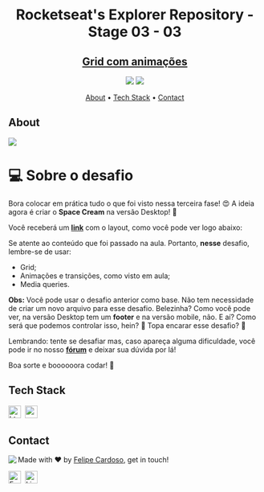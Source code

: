 <h1 align="center">
	Rocketseat's Explorer Repository - Stage 03 - 03
</h1>
<h2 align="center">
	<a href="https://fcms14.github.io/rocketSeat_rep/stage03/challenge03/"> Grid com animações </a>
</h2>

<p align="center">
	<img src="https://img.shields.io/github/last-commit//?color=green"/>
	<img src="https://img.shields.io/github/languages/count//?color=green"/>
</p>

<p align="center">
	<a href="#about">About</a> •
	<a href="#tech-stack">Tech Stack</a> •
	<a href="#contact">Contact</a> 
</p>

## About
<img src="https://www.rocketseat.com.br/_next/image?url=%2Fassets%2Flogos%2Frocketseat.svg&w=256&q=100">

# 💻 Sobre o desafio

Bora colocar em prática tudo o que foi visto nessa terceira fase! 😍
A ideia agora é criar o **Space Cream** na versão Desktop! 🚀

Você receberá um **[link](https://www.figma.com/file/pddZCuQIRLjk5dEHQ4L4YR/Stage-03---Grid-com-anima%C3%A7%C3%B5es/duplicate)** com o layout, como você pode ver logo abaixo:

Se atente ao conteúdo que foi passado na aula. Portanto, **nesse** desafio, lembre-se de usar:

- Grid;
- Animações e transições, como visto em aula;
- Media queries.

**Obs:** Você pode usar o desafio anterior como base. Não tem necessidade de criar um novo arquivo para esse desafio. Belezinha? 
Como você pode ver, na versão Desktop tem um **footer** e na versão mobile, não. 
E aí? Como será que podemos controlar isso, hein? 👀
Topa encarar esse desafio?  **💜**

Lembrando: tente se desafiar mas, caso apareça alguma dificuldade, você pode ir no nosso **[fórum](https://app.rocketseat.com.br/h/forum/explorer)** e deixar sua dúvida por lá! 

Boa sorte e boooooora codar! **🚀**

## Tech Stack
<img src="https://img.shields.io/badge/Html5-05122A?style=flat&logo=html5" alt="html5 Badge" height="25">&nbsp;
<img src="https://img.shields.io/badge/Css3-05122A?style=flat&logo=css3" alt="css3 Badge" height="25">&nbsp;

## Contact
<img align="left" src="https://avatars.githubusercontent.com/fcms14?size=100">

Made with ❤️ by [Felipe Cardoso](https://github.com/fcms14), get in touch!

<a href="mailto:fcms14" target="_blank"><img src="https://img.shields.io/badge/Email-D14836?style=flat&logo=gmail&logoColor=white" alt="Email Badge" height="25"></a>&nbsp;
<a href="https://www.linkedin.com/in/fcms14" target="_blank"><img src="https://img.shields.io/badge/Linkedin-0077B5?style=flat&logo=linkedin&logoColor=white" alt="LinkedIn Badge" height="25"></a>&nbsp;

<br clear="left"/>
